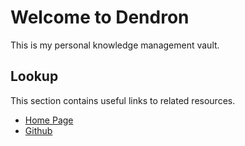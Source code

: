 # Welcome to Dendron

This is my personal knowledge management vault.

## Lookup

This section contains useful links to related resources.

- [Home Page](https://pkm.zhu-kun.com/)
- [Github](https://github.com/ariesy/pkm)